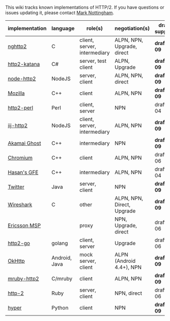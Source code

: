 This wiki tracks known implementations of HTTP/2. If you have questions or issues updating it, please contact [Mark Nottingham](mailto:mnot@mnot.net).

implementation | language | role(s) | negotiation(s) | draft support
--- | --- | --- | --- | ---
[nghttp2](https://github.com/tatsuhiro-t/nghttp2) | C | client, server, intermediary | ALPN, NPN, Upgrade, direct | **draft-09**
[http2-katana](https://github.com/MSOpenTech/http2-katana) | C# | server, test client | ALPN, Upgrade | **draft-09**
[node-http2](https://github.com/molnarg/node-http2) | NodeJS | server, client | ALPN, NPN, direct | **draft-09**
[Mozilla](https://wiki.mozilla.org/Networking/http2) | C++ | client | ALPN, NPN | **draft-09**
[http2-perl](https://github.com/sludin/http2-perl) | Perl | client, server | NPN | draft-04
[iij-http2](https://github.com/shigeki/interop-iij-http2) | NodeJS | client, server, intermediary | ALPN, NPN | **draft-09**
[Akamai Ghost](Akamaighost) | C++ | intermediary | NPN | **draft-09**
[Chromium](https://sites.google.com/a/chromium.org/dev/http2) | C++ | client | ALPN, NPN | draft-06
[Hasan's GFE](Hasansgfe) | C++ | intermediary | ALPN, NPN | draft-04
[Twitter](https://twitter.com/) | Java | server, client | NPN | **draft-09**
[Wireshark](https://bugs.wireshark.org/bugzilla/show_bug.cgi?id=9042) | C | other | ALPN, NPN, Direct, Upgrade | **draft-09**
[Ericsson MSP](EricssonMPS) | | proxy | NPN, Upgrade, direct | draft-06
[http2-go](https://github.com/Jxck/http2) | golang | client, server | Upgrade | draft-06
[OkHttp](https://github.com/square/okhttp) | Android, Java | mock server, client | ALPN (Android 4.4+), NPN | **draft-09**
[mruby-http2](https://github.com/matsumoto-r/mruby-http2) | C/mruby | client | ALPN, NPN | **draft-09**
[http-2](https://github.com/igrigorik/http-2) | Ruby | server, client | NPN, direct | draft-06
[hyper](https://github.com/lukasa/hyper) | Python | client | NPN | **draft-09**